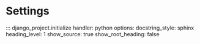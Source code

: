 # Settings

::: django_project.initialize
    handler: python
    options:
        docstring_style: sphinx
        heading_level: 1
        show_source: true
        show_root_heading: false
